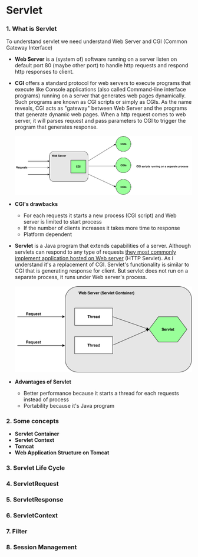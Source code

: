 # Servlet

### 1. What is Servlet
To understand servlet we need understand Web Server and CGI (Common Gateway Interface)

* **Web Server** is a (system of) software running on a server listen on default port 80 (maybe other port) to handle http requests and respond http responses to client.

* **CGI** offers a standard protocol for web servers to execute programs that execute like Console applications (also called Command-line interface programs) running on a server that generates web pages dynamically. Such programs are known as CGI scripts or simply as CGIs. As the name reveals, CGI acts as "gateway" between Web Server and the programs that generate dynamic web pages. When a http request comes to web server, it will parses request and pass parameters to CGI to trigger the program that generates response. <br/><br/>
![cgi](images/cgi.png)

* **CGI's drawbacks**
    * For each requests it starts a new process (CGI script) and Web server is limited to start process
    * If the number of clients increases it takes more time to response
    * Platform dependent

* **Servlet** is a Java program that extends capabilities of a server. Although servlets can respond to any type of requests [they most commonly implement application hosted on Web server](https://en.wikipedia.org/wiki/Java_servlet) (HTTP Servlet). As I understand it's a replacement of CGI. Servlet's functionality is similar to CGI that is generating response for client. But servlet does not run on a separate process, it runs under Web server's process.<br/><br/>
![servlet](images/java-servlet.png)

* **Advantages of Servlet**
    * Better performance because it starts a thread for each requests instead of process
    * Portability because it's Java program

### 2. Some concepts
* **Servlet Container**
* **Servlet Context**
* **Tomcat**
* **Web Application Structure on Tomcat**

### 3. Servlet Life Cycle

### 4. ServletRequest

### 5. ServletResponse

### 6. ServletContext

### 7. Filter

### 8. Session Management
